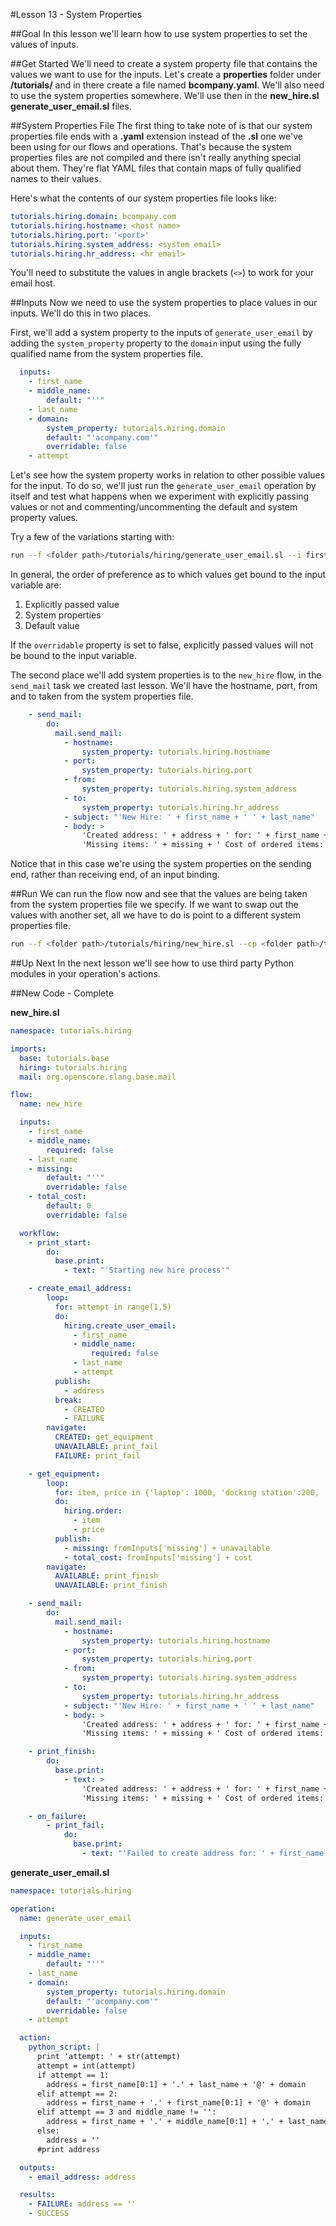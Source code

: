 

#Lesson 13 - System Properties

##Goal
In this lesson we'll learn how to use system properties to set the values of inputs.

##Get Started
We'll need to create a system property file that contains the values we want to use for the inputs. Let's create a **properties** folder under **/tutorials/** and in there create a file named **bcompany.yaml**. We'll also need to use the system properties somewhere. We'll use then in the  **new\_hire.sl** **generate\_user\_email.sl** files.

##System Properties File
The first thing to take note of is that our system properties file ends with a **.yaml** extension instead of the **.sl** one we've been using for our flows and operations. That's because the system properties files are not compiled and there isn't really anything special about them. They're flat YAML files that contain maps of fully qualified names to their values. 

Here's what the contents of our system properties file looks like:

```yaml
tutorials.hiring.domain: bcompany.com
tutorials.hiring.hostname: <host name>
tutorials.hiring.port: '<port>'
tutorials.hiring.system_address: <system email>
tutorials.hiring.hr_address: <hr email>
```

You'll need to substitute the values in angle brackets (`<>`) to work for your email host.

##Inputs
Now we need to use the system properties to place values in our inputs. We'll do this in two places.

First, we'll add a system property to the inputs of `generate_user_email` by adding the `system_property` property to the `domain` input using the fully qualified name from the system properties file.

```yaml
  inputs:
    - first_name
    - middle_name:
        default: "''"
    - last_name
    - domain:
        system_property: tutorials.hiring.domain
        default: "'acompany.com'"
        overridable: false
    - attempt
``` 
Let's see how the system property works in relation to other possible values for the input. To do so, we'll just run the `generate_user_email` operation by itself and test what happens when we experiment with explicitly passing values or not and commenting/uncommenting the default and system property values. 

Try a few of the variations starting with:

```bash
run --f <folder path>/tutorials/hiring/generate_user_email.sl --i first_name=john,last_name=doe,domain=company.com,attempt=1
``` 

In general, the order of preference as to which values get bound to the input variable are:

1. Explicitly passed value
2. System properties
3. Default value 

If the `overridable` property is set to false, explicitly passed values will not be bound to the input variable.

The second place we'll add system properties is to the `new_hire` flow, in the `send_mail` task we created last lesson. We'll have the hostname, port, from and to taken from the system properties file.

```yaml
    - send_mail:
        do:
          mail.send_mail:
            - hostname:
                system_property: tutorials.hiring.hostname
            - port:
                system_property: tutorials.hiring.port
            - from:
                system_property: tutorials.hiring.system_address
            - to:
                system_property: tutorials.hiring.hr_address
            - subject: "'New Hire: ' + first_name + ' ' + last_name"
            - body: >
                'Created address: ' + address + ' for: ' + first_name + ' ' + last_name + '<br>' +
                'Missing items: ' + missing + ' Cost of ordered items:' + cost
```

Notice that in this case we're using the system properties on the sending end, rather than receiving end, of an input binding.

##Run
We can run the flow now and see that the values are being taken from the system properties file we specify. If we want to swap out the values with another set, all we have to do is point to a different system properties file.

```bash
run --f <folder path>/tutorials/hiring/new_hire.sl --cp <folder path>/tutorials/base,<folder path>/tutorials/hiring,<content folder path>/base --i first_name=john,last_name=doe --spf <folder path>/tutorials/properties/bcompany.yaml
```

##Up Next
In the next lesson we'll see how to use third party Python modules in your operation's actions.

##New Code - Complete

**new_hire.sl**
```yaml
namespace: tutorials.hiring

imports:
  base: tutorials.base
  hiring: tutorials.hiring
  mail: org.openscore.slang.base.mail

flow:
  name: new_hire

  inputs:
    - first_name
    - middle_name:
        required: false
    - last_name
    - missing:
        default: "''"
        overridable: false
    - total_cost:
        default: 0
        overridable: false

  workflow:
    - print_start:
        do:
          base.print:
            - text: "'Starting new hire process'"

    - create_email_address:
        loop:
          for: attempt in range(1,5)
          do:
            hiring.create_user_email:
              - first_name
              - middle_name:
                  required: false
              - last_name
              - attempt
          publish:
            - address
          break:
            - CREATED
            - FAILURE
        navigate:
          CREATED: get_equipment
          UNAVAILABLE: print_fail
          FAILURE: print_fail

    - get_equipment:
        loop:
          for: item, price in {'laptop': 1000, 'docking station':200, 'monitor': 500, 'phone': 100}.items()
          do:
            hiring.order:
              - item
              - price
          publish:
            - missing: fromInputs['missing'] + unavailable
            - total_cost: fromInputs['missing'] + cost
        navigate:
          AVAILABLE: print_finish
          UNAVAILABLE: print_finish

    - send_mail:
        do:
          mail.send_mail:
            - hostname:
                system_property: tutorials.hiring.hostname
            - port:
                system_property: tutorials.hiring.port
            - from:
                system_property: tutorials.hiring.system_address
            - to:
                system_property: tutorials.hiring.hr_address
            - subject: "'New Hire: ' + first_name + ' ' + last_name"
            - body: >
                'Created address: ' + address + ' for: ' + first_name + ' ' + last_name + '<br>' +
                'Missing items: ' + missing + ' Cost of ordered items:' + cost

    - print_finish:
        do:
          base.print:
            - text: >
                'Created address: ' + address + ' for: ' + first_name + ' ' + last_name + '\n' +
                'Missing items: ' + missing + ' Cost of ordered items:' + cost

    - on_failure:
        - print_fail:
            do:
              base.print:
                - text: "'Failed to create address for: ' + first_name + ' ' + last_name"
```

**generate_user_email.sl**

```yaml
namespace: tutorials.hiring

operation:
  name: generate_user_email

  inputs:
    - first_name
    - middle_name:
        default: "''"
    - last_name
    - domain:
        system_property: tutorials.hiring.domain
        default: "'acompany.com'"
        overridable: false
    - attempt

  action:
    python_script: |
      print 'attempt: ' + str(attempt)
      attempt = int(attempt)
      if attempt == 1:
        address = first_name[0:1] + '.' + last_name + '@' + domain
      elif attempt == 2:
        address = first_name + '.' + first_name[0:1] + '@' + domain
      elif attempt == 3 and middle_name != '':
        address = first_name + '.' + middle_name[0:1] + '.' + last_name + '@' + domain
      else:
        address = ''
      #print address

  outputs:
    - email_address: address

  results:
    - FAILURE: address == ''
    - SUCCESS
```